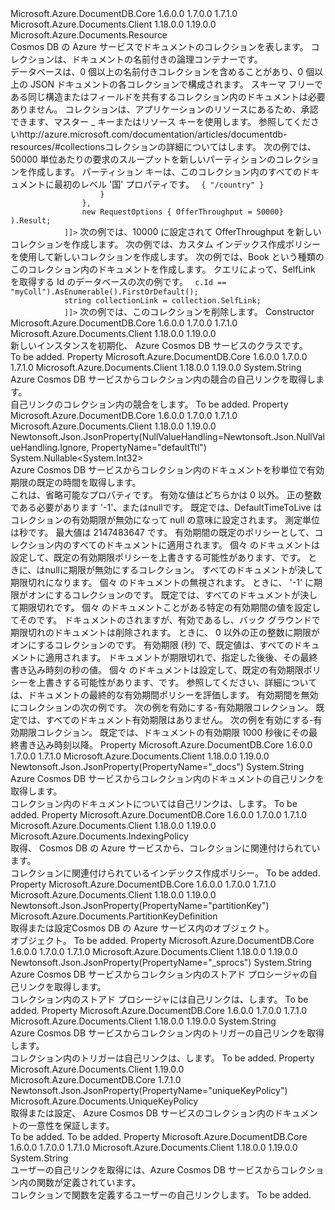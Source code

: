 <Type Name="DocumentCollection" FullName="Microsoft.Azure.Documents.DocumentCollection">
  <TypeSignature Language="C#" Value="public class DocumentCollection : Microsoft.Azure.Documents.Resource" />
  <TypeSignature Language="ILAsm" Value=".class public auto ansi beforefieldinit DocumentCollection extends Microsoft.Azure.Documents.Resource" />
  <TypeSignature Language="DocId" Value="T:Microsoft.Azure.Documents.DocumentCollection" />
  <TypeSignature Language="VB.NET" Value="Public Class DocumentCollection&#xA;Inherits Resource" />
  <TypeSignature Language="F#" Value="type DocumentCollection = class&#xA;    inherit Resource" />
  <AssemblyInfo>
    <AssemblyName>Microsoft.Azure.DocumentDB.Core</AssemblyName>
    <AssemblyVersion>1.6.0.0</AssemblyVersion>
    <AssemblyVersion>1.7.0.0</AssemblyVersion>
    <AssemblyVersion>1.7.1.0</AssemblyVersion>
  </AssemblyInfo>
  <AssemblyInfo>
    <AssemblyName>Microsoft.Azure.Documents.Client</AssemblyName>
    <AssemblyVersion>1.18.0.0</AssemblyVersion>
    <AssemblyVersion>1.19.0.0</AssemblyVersion>
  </AssemblyInfo>
  <Base>
    <BaseTypeName>Microsoft.Azure.Documents.Resource</BaseTypeName>
  </Base>
  <Interfaces />
  <Docs>
    <summary>
            Cosmos DB の Azure サービスでドキュメントのコレクションを表します。 コレクションは、ドキュメントの名前付きの論理コンテナーです。 
            </summary>
    <remarks>
            データベースは、0 個以上の名前付きコレクションを含めることがあり、0 個以上の JSON ドキュメントの各コレクションで構成されます。 スキーマ フリーである同じ構造またはフィールドを共有するコレクション内のドキュメントは必要ありません。 コレクションは、アプリケーションのリソースにあるため、承認できます、マスター _ キーまたはリソース キーを使用します。
            参照してください<see>http://azure.microsoft.com/documentation/articles/documentdb-resources/#collections</see>コレクションの詳細についてはします。
            </remarks>
    <altmember cref="T:Microsoft.Azure.Documents.IndexingPolicy" />
    <altmember cref="T:Microsoft.Azure.Documents.PartitionKeyDefinition" />
    <altmember cref="T:Microsoft.Azure.Documents.Document" />
    <altmember cref="T:Microsoft.Azure.Documents.Database" />
    <altmember cref="T:Microsoft.Azure.Documents.Offer" />
    <example>
            次の例では、50000 単位あたりの要求のスループットを新しいパーティションのコレクションを作成します。
            パーティション キーは、このコレクション内のすべてのドキュメントに最初のレベル '国' プロパティです。
            <code language="c#"><![CDATA[
            DocumentCollection collection = await client.CreateDocumentCollectionAsync(
                databaseLink,
                new DocumentCollection 
                { 
                    Id = "MyCollection",
                    PartitionKey = new PartitionKeyDefinition
                    {
                        Paths = new Collection<string> { "/country" }
                    }
                }, 
                new RequestOptions { OfferThroughput = 50000} ).Result;
            ]]></code></example>
    <example>
            次の例では、10000 に設定されて OfferThroughput を新しいコレクションを作成します。
            <code language="c#"><![CDATA[
            DocumentCollection collection = await client.CreateDocumentCollectionAsync(
                databaseLink,
                new DocumentCollection { Id = "MyCollection" }, 
                new RequestOptions { OfferThroughput = 10000} ).Result;
            ]]></code></example>
    <example>
            次の例では、カスタム インデックス作成ポリシーを使用して新しいコレクションを作成します。
            <code language="c#"><![CDATA[
            DocumentCollection collectionSpec = new DocumentCollection { Id ="MyCollection" };
            collectionSpec.IndexingPolicy.Automatic = true;
            collectionSpec.IndexingPolicy.IndexingMode = IndexingMode.Consistent;
            collection = await client.CreateDocumentCollectionAsync(database.SelfLink, collectionSpec);
            ]]></code></example>
    <example>
            次の例では、Book という種類のこのコレクション内のドキュメントを作成します。
            <code language="c#"><![CDATA[
            Document doc = await client.CreateDocumentAsync(collection.SelfLink, new Book { Title = "War and Peace" });
            ]]></code></example>
    <example>
            クエリによって、SelfLink を取得する Id のデータベースの次の例です。
            <code language="c#"><![CDATA[
            using Microsoft.Azure.Documents.Linq;
            DocumentCollection collection = client.CreateDocumentCollectionQuery(databaseLink).Where(c => c.Id == "myColl").AsEnumerable().FirstOrDefault();
            string collectionLink = collection.SelfLink;
            ]]></code></example>
    <example>
            次の例では、このコレクションを削除します。
            <code language="c#"><![CDATA[
            await client.DeleteDocumentCollectionAsync(collection.SelfLink);
            ]]></code></example>
  </Docs>
  <Members>
    <Member MemberName=".ctor">
      <MemberSignature Language="C#" Value="public DocumentCollection ();" />
      <MemberSignature Language="ILAsm" Value=".method public hidebysig specialname rtspecialname instance void .ctor() cil managed" />
      <MemberSignature Language="DocId" Value="M:Microsoft.Azure.Documents.DocumentCollection.#ctor" />
      <MemberSignature Language="VB.NET" Value="Public Sub New ()" />
      <MemberType>Constructor</MemberType>
      <AssemblyInfo>
        <AssemblyName>Microsoft.Azure.DocumentDB.Core</AssemblyName>
        <AssemblyVersion>1.6.0.0</AssemblyVersion>
        <AssemblyVersion>1.7.0.0</AssemblyVersion>
        <AssemblyVersion>1.7.1.0</AssemblyVersion>
      </AssemblyInfo>
      <AssemblyInfo>
        <AssemblyName>Microsoft.Azure.Documents.Client</AssemblyName>
        <AssemblyVersion>1.18.0.0</AssemblyVersion>
        <AssemblyVersion>1.19.0.0</AssemblyVersion>
      </AssemblyInfo>
      <Parameters />
      <Docs>
        <summary>
            新しいインスタンスを初期化、 <see cref="T:Microsoft.Azure.Documents.DocumentCollection" /> Azure Cosmos DB サービスのクラスです。
            </summary>
        <remarks>To be added.</remarks>
      </Docs>
    </Member>
    <Member MemberName="ConflictsLink">
      <MemberSignature Language="C#" Value="public string ConflictsLink { get; }" />
      <MemberSignature Language="ILAsm" Value=".property instance string ConflictsLink" />
      <MemberSignature Language="DocId" Value="P:Microsoft.Azure.Documents.DocumentCollection.ConflictsLink" />
      <MemberSignature Language="VB.NET" Value="Public ReadOnly Property ConflictsLink As String" />
      <MemberSignature Language="F#" Value="member this.ConflictsLink : string" Usage="Microsoft.Azure.Documents.DocumentCollection.ConflictsLink" />
      <MemberType>Property</MemberType>
      <AssemblyInfo>
        <AssemblyName>Microsoft.Azure.DocumentDB.Core</AssemblyName>
        <AssemblyVersion>1.6.0.0</AssemblyVersion>
        <AssemblyVersion>1.7.0.0</AssemblyVersion>
        <AssemblyVersion>1.7.1.0</AssemblyVersion>
      </AssemblyInfo>
      <AssemblyInfo>
        <AssemblyName>Microsoft.Azure.Documents.Client</AssemblyName>
        <AssemblyVersion>1.18.0.0</AssemblyVersion>
        <AssemblyVersion>1.19.0.0</AssemblyVersion>
      </AssemblyInfo>
      <ReturnValue>
        <ReturnType>System.String</ReturnType>
      </ReturnValue>
      <Docs>
        <summary>
            Azure Cosmos DB サービスからコレクション内の競合の自己リンクを取得します。
            </summary>
        <value>
            自己リンクのコレクション内の競合をします。
            </value>
        <remarks>To be added.</remarks>
      </Docs>
    </Member>
    <Member MemberName="DefaultTimeToLive">
      <MemberSignature Language="C#" Value="public Nullable&lt;int&gt; DefaultTimeToLive { get; set; }" />
      <MemberSignature Language="ILAsm" Value=".property instance valuetype System.Nullable`1&lt;int32&gt; DefaultTimeToLive" />
      <MemberSignature Language="DocId" Value="P:Microsoft.Azure.Documents.DocumentCollection.DefaultTimeToLive" />
      <MemberSignature Language="VB.NET" Value="Public Property DefaultTimeToLive As Nullable(Of Integer)" />
      <MemberSignature Language="F#" Value="member this.DefaultTimeToLive : Nullable&lt;int&gt; with get, set" Usage="Microsoft.Azure.Documents.DocumentCollection.DefaultTimeToLive" />
      <MemberType>Property</MemberType>
      <AssemblyInfo>
        <AssemblyName>Microsoft.Azure.DocumentDB.Core</AssemblyName>
        <AssemblyVersion>1.6.0.0</AssemblyVersion>
        <AssemblyVersion>1.7.0.0</AssemblyVersion>
        <AssemblyVersion>1.7.1.0</AssemblyVersion>
      </AssemblyInfo>
      <AssemblyInfo>
        <AssemblyName>Microsoft.Azure.Documents.Client</AssemblyName>
        <AssemblyVersion>1.18.0.0</AssemblyVersion>
        <AssemblyVersion>1.19.0.0</AssemblyVersion>
      </AssemblyInfo>
      <Attributes>
        <Attribute>
          <AttributeName>Newtonsoft.Json.JsonProperty(NullValueHandling=Newtonsoft.Json.NullValueHandling.Ignore, PropertyName="defaultTtl")</AttributeName>
        </Attribute>
      </Attributes>
      <ReturnValue>
        <ReturnType>System.Nullable&lt;System.Int32&gt;</ReturnType>
      </ReturnValue>
      <Docs>
        <summary>
            Azure Cosmos DB サービスからコレクション内のドキュメントを秒単位で有効期限の既定の時間を取得します。
            </summary>
        <value>
            これは、省略可能なプロパティです。
            有効な値はどちらかは 0 以外。 正の整数である必要があります '-1'、または<c>null</c>です。
            既定では、DefaultTimeToLive はコレクションの有効期限が無効になって null の意味に設定されます。
            測定単位は秒です。 最大値は 2147483647 です。
            </value>
        <remarks>
          <para>
            <see cref="P:Microsoft.Azure.Documents.DocumentCollection.DefaultTimeToLive" />有効期間の既定のポリシーとして、コレクション内のすべてのドキュメントに適用されます。
            個々 のドキュメントは設定して、既定の有効期限ポリシーを上書きする可能性があります、<see cref="P:Microsoft.Azure.Documents.Document.TimeToLive" />です。
            </para>
          <para>
            ときに、<see cref="P:Microsoft.Azure.Documents.DocumentCollection.DefaultTimeToLive" />は<c>null</c>に期限が無効にするコレクション。
            すべてのドキュメントが決して期限切れになります。 個々 のドキュメントの<see cref="P:Microsoft.Azure.Documents.Document.TimeToLive" />無視されます。
            </para>
          <para>
            ときに、 <see cref="P:Microsoft.Azure.Documents.DocumentCollection.DefaultTimeToLive" /> '-1' に期限がオンにするコレクションのです。
            既定では、すべてのドキュメントが決して期限切れです。 個々 のドキュメントことがある特定の有効期間の値を設定してその<see cref="P:Microsoft.Azure.Documents.Document.TimeToLive" />です。 ドキュメントの<see cref="P:Microsoft.Azure.Documents.Document.TimeToLive" />されますが、有効であるし、バック グラウンドで期限切れのドキュメントは削除されます。
            </para>
          <para>
            ときに、 <see cref="P:Microsoft.Azure.Documents.DocumentCollection.DefaultTimeToLive" /> 0 以外の正の整数に期限がオンにするコレクションのです。
            有効期限 (秒) で、既定値は、すべてのドキュメントに適用されます。 ドキュメントが期限切れで、指定した後<see cref="P:Microsoft.Azure.Documents.DocumentCollection.DefaultTimeToLive" />後、その最終書き込み時刻の秒の値。
            個々 のドキュメントは設定して、既定の有効期限ポリシーを上書きする可能性があります、<see cref="P:Microsoft.Azure.Documents.Document.TimeToLive" />です。
            参照してください、<see cref="P:Microsoft.Azure.Documents.Document.TimeToLive" />詳細については、ドキュメントの最終的な有効期間ポリシーを評価します。
            </para>
        </remarks>
        <altmember cref="T:Microsoft.Azure.Documents.Document" />
        <example>
            有効期間を無効にコレクションの次の例です。
            <code language="c#"><![CDATA[
                collection.DefaultTimeToLive = null;
            ]]></code></example>
        <example>
            次の例を有効にする-有効期限コレクション。 既定では、すべてのドキュメント有効期限はありません。
            <code language="c#"><![CDATA[
                collection.DefaultTimeToLive = -1;
            ]]></code></example>
        <example>
            次の例を有効にする-有効期限コレクション。 既定では、ドキュメントの有効期限 1000 秒後にその最終書き込み時刻以降。
            <code language="c#"><![CDATA[
            collection.DefaultTimeToLive = 1000;
                ]]></code></example>
      </Docs>
    </Member>
    <Member MemberName="DocumentsLink">
      <MemberSignature Language="C#" Value="public string DocumentsLink { get; }" />
      <MemberSignature Language="ILAsm" Value=".property instance string DocumentsLink" />
      <MemberSignature Language="DocId" Value="P:Microsoft.Azure.Documents.DocumentCollection.DocumentsLink" />
      <MemberSignature Language="VB.NET" Value="Public ReadOnly Property DocumentsLink As String" />
      <MemberSignature Language="F#" Value="member this.DocumentsLink : string" Usage="Microsoft.Azure.Documents.DocumentCollection.DocumentsLink" />
      <MemberType>Property</MemberType>
      <AssemblyInfo>
        <AssemblyName>Microsoft.Azure.DocumentDB.Core</AssemblyName>
        <AssemblyVersion>1.6.0.0</AssemblyVersion>
        <AssemblyVersion>1.7.0.0</AssemblyVersion>
        <AssemblyVersion>1.7.1.0</AssemblyVersion>
      </AssemblyInfo>
      <AssemblyInfo>
        <AssemblyName>Microsoft.Azure.Documents.Client</AssemblyName>
        <AssemblyVersion>1.18.0.0</AssemblyVersion>
        <AssemblyVersion>1.19.0.0</AssemblyVersion>
      </AssemblyInfo>
      <Attributes>
        <Attribute>
          <AttributeName>Newtonsoft.Json.JsonProperty(PropertyName="_docs")</AttributeName>
        </Attribute>
      </Attributes>
      <ReturnValue>
        <ReturnType>System.String</ReturnType>
      </ReturnValue>
      <Docs>
        <summary>
            Azure Cosmos DB サービスからコレクション内のドキュメントの自己リンクを取得します。
            </summary>
        <value>
            コレクション内のドキュメントについては自己リンクは、します。
            </value>
        <remarks>To be added.</remarks>
      </Docs>
    </Member>
    <Member MemberName="IndexingPolicy">
      <MemberSignature Language="C#" Value="public Microsoft.Azure.Documents.IndexingPolicy IndexingPolicy { get; set; }" />
      <MemberSignature Language="ILAsm" Value=".property instance class Microsoft.Azure.Documents.IndexingPolicy IndexingPolicy" />
      <MemberSignature Language="DocId" Value="P:Microsoft.Azure.Documents.DocumentCollection.IndexingPolicy" />
      <MemberSignature Language="VB.NET" Value="Public Property IndexingPolicy As IndexingPolicy" />
      <MemberSignature Language="F#" Value="member this.IndexingPolicy : Microsoft.Azure.Documents.IndexingPolicy with get, set" Usage="Microsoft.Azure.Documents.DocumentCollection.IndexingPolicy" />
      <MemberType>Property</MemberType>
      <AssemblyInfo>
        <AssemblyName>Microsoft.Azure.DocumentDB.Core</AssemblyName>
        <AssemblyVersion>1.6.0.0</AssemblyVersion>
        <AssemblyVersion>1.7.0.0</AssemblyVersion>
        <AssemblyVersion>1.7.1.0</AssemblyVersion>
      </AssemblyInfo>
      <AssemblyInfo>
        <AssemblyName>Microsoft.Azure.Documents.Client</AssemblyName>
        <AssemblyVersion>1.18.0.0</AssemblyVersion>
        <AssemblyVersion>1.19.0.0</AssemblyVersion>
      </AssemblyInfo>
      <ReturnValue>
        <ReturnType>Microsoft.Azure.Documents.IndexingPolicy</ReturnType>
      </ReturnValue>
      <Docs>
        <summary>
            取得、 <see cref="P:Microsoft.Azure.Documents.DocumentCollection.IndexingPolicy" /> Cosmos DB の Azure サービスから、コレクションに関連付けられています。 
            </summary>
        <value>
            コレクションに関連付けられているインデックス作成ポリシー。
            </value>
        <remarks>To be added.</remarks>
      </Docs>
    </Member>
    <Member MemberName="PartitionKey">
      <MemberSignature Language="C#" Value="public Microsoft.Azure.Documents.PartitionKeyDefinition PartitionKey { get; set; }" />
      <MemberSignature Language="ILAsm" Value=".property instance class Microsoft.Azure.Documents.PartitionKeyDefinition PartitionKey" />
      <MemberSignature Language="DocId" Value="P:Microsoft.Azure.Documents.DocumentCollection.PartitionKey" />
      <MemberSignature Language="VB.NET" Value="Public Property PartitionKey As PartitionKeyDefinition" />
      <MemberSignature Language="F#" Value="member this.PartitionKey : Microsoft.Azure.Documents.PartitionKeyDefinition with get, set" Usage="Microsoft.Azure.Documents.DocumentCollection.PartitionKey" />
      <MemberType>Property</MemberType>
      <AssemblyInfo>
        <AssemblyName>Microsoft.Azure.DocumentDB.Core</AssemblyName>
        <AssemblyVersion>1.6.0.0</AssemblyVersion>
        <AssemblyVersion>1.7.0.0</AssemblyVersion>
        <AssemblyVersion>1.7.1.0</AssemblyVersion>
      </AssemblyInfo>
      <AssemblyInfo>
        <AssemblyName>Microsoft.Azure.Documents.Client</AssemblyName>
        <AssemblyVersion>1.18.0.0</AssemblyVersion>
        <AssemblyVersion>1.19.0.0</AssemblyVersion>
      </AssemblyInfo>
      <Attributes>
        <Attribute>
          <AttributeName>Newtonsoft.Json.JsonProperty(PropertyName="partitionKey")</AttributeName>
        </Attribute>
      </Attributes>
      <ReturnValue>
        <ReturnType>Microsoft.Azure.Documents.PartitionKeyDefinition</ReturnType>
      </ReturnValue>
      <Docs>
        <summary>
            取得または設定<see cref="T:Microsoft.Azure.Documents.PartitionKeyDefinition" />Cosmos DB の Azure サービス内のオブジェクト。
            </summary>
        <value>
          <see cref="T:Microsoft.Azure.Documents.PartitionKeyDefinition" /> オブジェクト。
            </value>
        <remarks>To be added.</remarks>
      </Docs>
    </Member>
    <Member MemberName="StoredProceduresLink">
      <MemberSignature Language="C#" Value="public string StoredProceduresLink { get; }" />
      <MemberSignature Language="ILAsm" Value=".property instance string StoredProceduresLink" />
      <MemberSignature Language="DocId" Value="P:Microsoft.Azure.Documents.DocumentCollection.StoredProceduresLink" />
      <MemberSignature Language="VB.NET" Value="Public ReadOnly Property StoredProceduresLink As String" />
      <MemberSignature Language="F#" Value="member this.StoredProceduresLink : string" Usage="Microsoft.Azure.Documents.DocumentCollection.StoredProceduresLink" />
      <MemberType>Property</MemberType>
      <AssemblyInfo>
        <AssemblyName>Microsoft.Azure.DocumentDB.Core</AssemblyName>
        <AssemblyVersion>1.6.0.0</AssemblyVersion>
        <AssemblyVersion>1.7.0.0</AssemblyVersion>
        <AssemblyVersion>1.7.1.0</AssemblyVersion>
      </AssemblyInfo>
      <AssemblyInfo>
        <AssemblyName>Microsoft.Azure.Documents.Client</AssemblyName>
        <AssemblyVersion>1.18.0.0</AssemblyVersion>
        <AssemblyVersion>1.19.0.0</AssemblyVersion>
      </AssemblyInfo>
      <Attributes>
        <Attribute>
          <AttributeName>Newtonsoft.Json.JsonProperty(PropertyName="_sprocs")</AttributeName>
        </Attribute>
      </Attributes>
      <ReturnValue>
        <ReturnType>System.String</ReturnType>
      </ReturnValue>
      <Docs>
        <summary>
            Azure Cosmos DB サービスからコレクション内のストアド プロシージャの自己リンクを取得します。
            </summary>
        <value>
            コレクション内のストアド プロシージャには自己リンクは、します。
            </value>
        <remarks>To be added.</remarks>
      </Docs>
    </Member>
    <Member MemberName="TriggersLink">
      <MemberSignature Language="C#" Value="public string TriggersLink { get; }" />
      <MemberSignature Language="ILAsm" Value=".property instance string TriggersLink" />
      <MemberSignature Language="DocId" Value="P:Microsoft.Azure.Documents.DocumentCollection.TriggersLink" />
      <MemberSignature Language="VB.NET" Value="Public ReadOnly Property TriggersLink As String" />
      <MemberSignature Language="F#" Value="member this.TriggersLink : string" Usage="Microsoft.Azure.Documents.DocumentCollection.TriggersLink" />
      <MemberType>Property</MemberType>
      <AssemblyInfo>
        <AssemblyName>Microsoft.Azure.DocumentDB.Core</AssemblyName>
        <AssemblyVersion>1.6.0.0</AssemblyVersion>
        <AssemblyVersion>1.7.0.0</AssemblyVersion>
        <AssemblyVersion>1.7.1.0</AssemblyVersion>
      </AssemblyInfo>
      <AssemblyInfo>
        <AssemblyName>Microsoft.Azure.Documents.Client</AssemblyName>
        <AssemblyVersion>1.18.0.0</AssemblyVersion>
        <AssemblyVersion>1.19.0.0</AssemblyVersion>
      </AssemblyInfo>
      <ReturnValue>
        <ReturnType>System.String</ReturnType>
      </ReturnValue>
      <Docs>
        <summary>
            Azure Cosmos DB サービスからコレクション内のトリガーの自己リンクを取得します。
            </summary>
        <value>
            コレクション内のトリガーは自己リンクは、します。
            </value>
        <remarks>To be added.</remarks>
      </Docs>
    </Member>
    <Member MemberName="UniqueKeyPolicy">
      <MemberSignature Language="C#" Value="public Microsoft.Azure.Documents.UniqueKeyPolicy UniqueKeyPolicy { get; set; }" />
      <MemberSignature Language="ILAsm" Value=".property instance class Microsoft.Azure.Documents.UniqueKeyPolicy UniqueKeyPolicy" />
      <MemberSignature Language="DocId" Value="P:Microsoft.Azure.Documents.DocumentCollection.UniqueKeyPolicy" />
      <MemberSignature Language="VB.NET" Value="Public Property UniqueKeyPolicy As UniqueKeyPolicy" />
      <MemberSignature Language="F#" Value="member this.UniqueKeyPolicy : Microsoft.Azure.Documents.UniqueKeyPolicy with get, set" Usage="Microsoft.Azure.Documents.DocumentCollection.UniqueKeyPolicy" />
      <MemberType>Property</MemberType>
      <AssemblyInfo>
        <AssemblyName>Microsoft.Azure.Documents.Client</AssemblyName>
        <AssemblyVersion>1.19.0.0</AssemblyVersion>
      </AssemblyInfo>
      <AssemblyInfo>
        <AssemblyName>Microsoft.Azure.DocumentDB.Core</AssemblyName>
        <AssemblyVersion>1.7.1.0</AssemblyVersion>
      </AssemblyInfo>
      <Attributes>
        <Attribute>
          <AttributeName>Newtonsoft.Json.JsonProperty(PropertyName="uniqueKeyPolicy")</AttributeName>
        </Attribute>
      </Attributes>
      <ReturnValue>
        <ReturnType>Microsoft.Azure.Documents.UniqueKeyPolicy</ReturnType>
      </ReturnValue>
      <Docs>
        <summary>
            取得または設定、 <see cref="P:Microsoft.Azure.Documents.DocumentCollection.UniqueKeyPolicy" /> Azure Cosmos DB サービスのコレクション内のドキュメントの一意性を保証します。
            </summary>
        <value>To be added.</value>
        <remarks>To be added.</remarks>
      </Docs>
    </Member>
    <Member MemberName="UserDefinedFunctionsLink">
      <MemberSignature Language="C#" Value="public string UserDefinedFunctionsLink { get; }" />
      <MemberSignature Language="ILAsm" Value=".property instance string UserDefinedFunctionsLink" />
      <MemberSignature Language="DocId" Value="P:Microsoft.Azure.Documents.DocumentCollection.UserDefinedFunctionsLink" />
      <MemberSignature Language="VB.NET" Value="Public ReadOnly Property UserDefinedFunctionsLink As String" />
      <MemberSignature Language="F#" Value="member this.UserDefinedFunctionsLink : string" Usage="Microsoft.Azure.Documents.DocumentCollection.UserDefinedFunctionsLink" />
      <MemberType>Property</MemberType>
      <AssemblyInfo>
        <AssemblyName>Microsoft.Azure.DocumentDB.Core</AssemblyName>
        <AssemblyVersion>1.6.0.0</AssemblyVersion>
        <AssemblyVersion>1.7.0.0</AssemblyVersion>
        <AssemblyVersion>1.7.1.0</AssemblyVersion>
      </AssemblyInfo>
      <AssemblyInfo>
        <AssemblyName>Microsoft.Azure.Documents.Client</AssemblyName>
        <AssemblyVersion>1.18.0.0</AssemblyVersion>
        <AssemblyVersion>1.19.0.0</AssemblyVersion>
      </AssemblyInfo>
      <ReturnValue>
        <ReturnType>System.String</ReturnType>
      </ReturnValue>
      <Docs>
        <summary>
            ユーザーの自己リンクを取得には、Azure Cosmos DB サービスからコレクション内の関数が定義されています。
            </summary>
        <value>
            コレクションで関数を定義するユーザーの自己リンクします。
            </value>
        <remarks>To be added.</remarks>
      </Docs>
    </Member>
  </Members>
</Type>